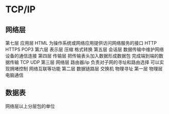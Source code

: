 # TCP/IP
## 网络层
第七层 应用层 HTML  为操作系统或网络应用提供访问网络服务的接口 HTTP HTTPS POP3
第六层 表示层 压缩 格式转换
第五层 会话层 数据传输中维护网络设备的通信连接
第四层 传输层  把传输表头加入数据形成数据包 完成端到端的数据传输 TCP  UDP
第三层 网络层 路由器/ip 负责对子网的寻址和路由选择 可以实现拥堵控制 网络互联等功能
第二层 数据链路层 交换机 物理寻址
第一层 物理层 电脑通信

## 数据表  

网络层以上分层包的单位